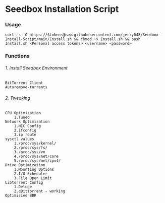 # Seedbox Installation Script
### Usage

`curl -s -O https://$tokens@raw.githubusercontent.com/jerry048/Seedbox-Install-Script/main/Install.sh && chmod +x Install.sh && bash Install.sh <Personal access tokens> <username> <password>`
### Functions
###### 1. Install Seedbox Environment
	BitTorrent Client
	Autoremove-torrents
###### 2. Tweaking
	CPU Optimization
		1.Tuned
	Network Optimization
		1.NIC Config
		2.ifconfig
		3.ip route
	sysctl values
		1./proc/sys/kernel/
		2./proc/sys/fs/
		3./proc/sys/vm
		4./proc/sys/net/core
		5./proc/sys/net/ipv4/
	Drive Optimization
		1.Mounting Options
		2.I/O Scheduler
		3.File Open Limit
	Libtorrent Config
		1.Deluge
		2.qBittorrent - working
	Optimizied BBR
